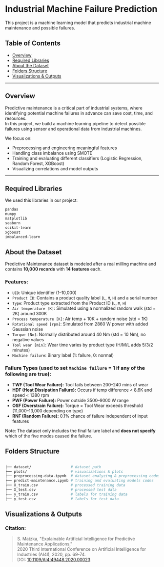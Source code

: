 # Industrial Machine Failure Prediction

This project is a machine learning model that predicts industrial machine maintenance and possible failures.

## Table of Contents

- [Overview](#overview)
- [Required Libraries](#required-libraries)
- [About the Dataset](#about-the-dataset)
- [Folders Structure](#folders-structure)
- [Visualizations & Outputs](#visualizations--outputs)

---

## Overview

Predictive maintenance is a critical part of industrial systems, where identifying potential machine failures in advance can save cost, time, and resources.  
In this project, we build a machine learning pipeline to detect possible failures using sensor and operational data from industrial machines.

We focus on:

- Preprocessing and engineering meaningful features
- Handling class imbalance using SMOTE
- Training and evaluating different classifiers (Logistic Regression, Random Forest, XGBoost)
- Visualizing correlations and model outputs

---

## Required Libraries

We used this libraries in our project:

```bash
pandas
numpy
matplotlib
seaborn
scikit-learn
xgboost
imbalanced-learn
```

## About the Dataset

Predictive Maintenance dataset is modeled after a real milling machine and contains **10,000 records** with **14 features** each.

### Features:

- `UID`: Unique identifier (1–10,000)
- `Product ID`: Contains a product quality label (`L`, `M`, `H`) and a serial number
- `Type`: Product type extracted from the Product ID (`L`, `M`, `H`)
- `Air temperature [K]`: Simulated using a normalized random walk (std = 2K) around 300K
- `Process temperature [K]`: Air temp + 10K + random noise (std = 1K)
- `Rotational speed [rpm]`: Simulated from 2860 W power with added Gaussian noise
- `Torque [Nm]`: Normally distributed around 40 Nm (std = 10 Nm), no negative values
- `Tool wear [min]`: Wear time varies by product type (H/M/L adds 5/3/2 minutes)
- `Machine failure`: Binary label (1: failure, 0: normal)

### Failure Types (used to set `Machine failure` = 1 if any of the following are true):

- **TWF (Tool Wear Failure):** Tool fails between 200–240 mins of wear
- **HDF (Heat Dissipation Failure):** Occurs if temp difference < 8.6K and speed < 1380 rpm
- **PWF (Power Failure):** Power outside 3500–9000 W range
- **OSF (Overstrain Failure):** Torque × Tool Wear exceeds threshold (11,000–13,000 depending on type)
- **RNF (Random Failure):** 0.1% chance of failure independent of input features

Note: The dataset only includes the final failure label and **does not specify** which of the five modes caused the failure.

## Folders Structure

```bash

├── dataset/                  # dataset path
├── plots/                    # visualizations & plots
├── preprocessing-data.ipynb  # dataset analyzing & preprocessing codes
├── predict-maintenance.ipynb # training and evaluating models codes
├── X_train.csv               # processed training data
├── X_test.csv                # processed test data
├── y_train.csv               # labels for training data
├── y_test.csv                # labels for test data

```

## Visualizations & Outputs

### Citation:

> S. Matzka, "Explainable Artificial Intelligence for Predictive Maintenance Applications,"  
> 2020 Third International Conference on Artificial Intelligence for Industries (AI4I), 2020, pp. 69-74.  
> DOI: [10.1109/AI4I49448.2020.00023](https://doi.org/10.1109/AI4I49448.2020.00023)

